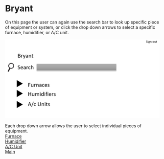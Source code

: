 # Bryant
On this page the user can again use the search bar to look up specific piece of equipment or system, or click the drop down arrows to
select a specific furnace, humidifier, or A/C unit. 

![BryantMain](https://github.com/RC11B/HVAC-Project/blob/master/Wire%20Frame/pictures/Bryant.png)

Each drop down arrow allows the user to select individual pieces of equipment.
<br>
[Furnace](BryantFurnaces.md)
<br>
[Humidifier](BryantHumidifiers.md)
<br>
[A/C Unit](BryantAC-Units.md)
<br>
[Main](MainPage.md)

